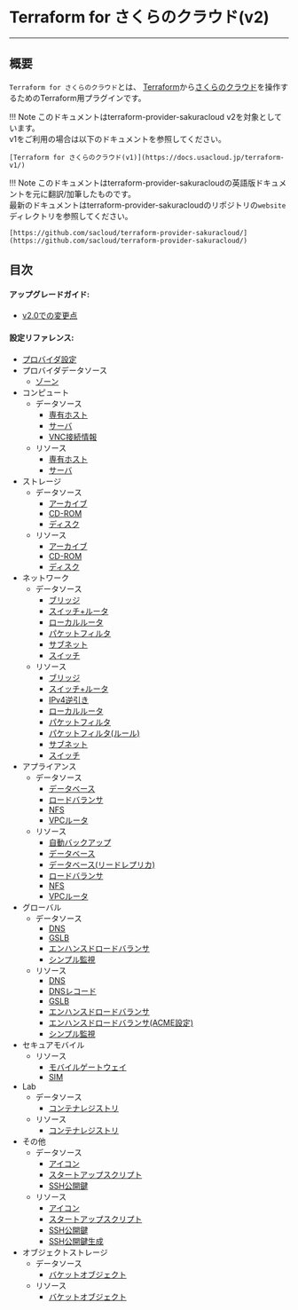 # Terraform for さくらのクラウド(v2)

---

## 概要

`Terraform for さくらのクラウド`とは、
[Terraform](https://terraform.io)から[さくらのクラウド](http://cloud.sakura.ad.jp)を操作するためのTerraform用プラグインです。  

!!! Note
    このドキュメントはterraform-provider-sakuracloud v2を対象としています。  
    v1をご利用の場合は以下のドキュメントを参照してください。  
      
    [Terraform for さくらのクラウド(v1)](https://docs.usacloud.jp/terraform-v1/)
    
!!! Note
    このドキュメントはterraform-provider-sakuracloudの英語版ドキュメントを元に翻訳/加筆したものです。  
    最新のドキュメントはterraform-provider-sakuracloudのリポジトリの`website`ディレクトリを参照してください。
      
    [https://github.com/sacloud/terraform-provider-sakuracloud/](https://github.com/sacloud/terraform-provider-sakuracloud/)

## 目次

#### アップグレードガイド:

- [v2.0での変更点](guides/upgrade_to_v2.0.0)

#### 設定リファレンス:
- [プロバイダ設定](provider/)
- プロバイダデータソース
    - [ゾーン](d/zone)
- コンピュート
    - データソース
        - [専有ホスト](d/private_host)
        - [サーバ](d/server)
        - [VNC接続情報](d/server_vnc_info)
    - リソース
        - [専有ホスト](r/private_host)
        - [サーバ](r/server)
- ストレージ
    - データソース
        - [アーカイブ](d/archive)
        - [CD-ROM](d/cdrom)
        - [ディスク](d/disk)
    - リソース
        - [アーカイブ](r/archive)
        - [CD-ROM](r/cdrom)
        - [ディスク](r/disk)
- ネットワーク
    - データソース
        - [ブリッジ](d/bridge)
        - [スイッチ+ルータ](d/internet)
        - [ローカルルータ](d/local_router)
        - [パケットフィルタ](d/packet_filter)
        - [サブネット](d/subnet)
        - [スイッチ](d/switch)
    - リソース
        - [ブリッジ](r/bridge)
        - [スイッチ+ルータ](r/internet)
        - [IPv4逆引き](r/ipv4_ptr)
        - [ローカルルータ](r/local_router)
        - [パケットフィルタ](r/packet_filter)
        - [パケットフィルタ(ルール)](r/packet_filter_rules)
        - [サブネット](r/subnet)
        - [スイッチ](r/switch)
- アプライアンス
    - データソース
        - [データベース](d/database)
        - [ロードバランサ](d/load_balancer)
        - [NFS](d/nfs)
        - [VPCルータ](d/vpc_router)
    - リソース
        - [自動バックアップ](r/auto_backup)
        - [データベース](r/database)
        - [データベース(リードレプリカ)](r/database_read_replica)
        - [ロードバランサ](r/load_balancer)
        - [NFS](r/nfs)
        - [VPCルータ](r/vpc_router)
- グローバル
    - データソース
        - [DNS](d/dns)
        - [GSLB](d/gslb)
        - [エンハンスドロードバランサ](d/proxylb)
        - [シンプル監視](d/simple_monitor)
    - リソース
        - [DNS](r/dns)
        - [DNSレコード](r/dns_record)
        - [GSLB](r/gslb)
        - [エンハンスドロードバランサ](r/proxylb)
        - [エンハンスドロードバランサ(ACME設定)](r/proxylb_acme)
        - [シンプル監視](r/simple_monitor)
- セキュアモバイル
    - リソース
        - [モバイルゲートウェイ ](r/mobile_gateway)
        - [SIM](r/sim)
- Lab
    - データソース
        - [コンテナレジストリ](d/container_registry)
    - リソース
        - [コンテナレジストリ](r/container_registry)
- その他
    - データソース
        - [アイコン](d/icon)
        - [スタートアップスクリプト](d/note)
        - [SSH公開鍵](d/ssh_key)
    - リソース
        - [アイコン](r/icon)
        - [スタートアップスクリプト](r/note)
        - [SSH公開鍵](r/ssh_key)
        - [SSH公開鍵生成](r/ssh_key_gen)
- オブジェクトストレージ
    - データソース
        - [バケットオブジェクト](d/bucket_object)
    - リソース
        - [バケットオブジェクト](r/bucket_object)

